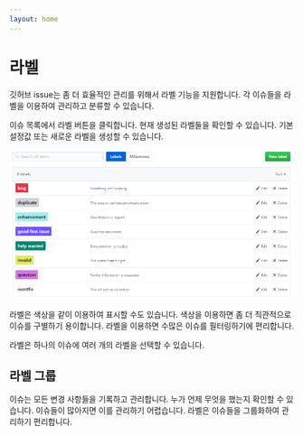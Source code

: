 ```yaml
---
layout: home
---
```


# 라벨
깃허브 issue는 좀 더 효율적인 관리를 위해서 라벨 기능을 지원합니다. 각 이슈들을 라벨을 이용하여 관리하고 분류할 수 있습니다.

이슈 목록에서 라벨 버튼을 클릭합니다. 현재 생성된 라벨들을 확인할 수 있습니다. 기본 설정값 또는 새로운 라벨을 생성할 수 있습니다.

![협업](./img/label_01.png)  

라벨은 색상을 같이 이용하여 표시할 수도 있습니다. 색상을 이용하면 좀 더 직관적으로 이슈를 구별하기 용이합니다. 라벨을 이용하면 수많은 이슈를 필터링하기에 편리합니다. 

라벨은 하나의 이슈에 여러 개의 라벨을 선택할 수 있습니다.

## 라벨 그룹
이슈는 모든 변경 사항들을 기록하고 관리합니다. 누가 언제 무엇을 했는지 확인할 수 있습니다. 이슈들이 많아지면 이를 관리하기 어렵습니다. 라벨은 이슈들을 그룹화하여 관리하기 편리합니다.


